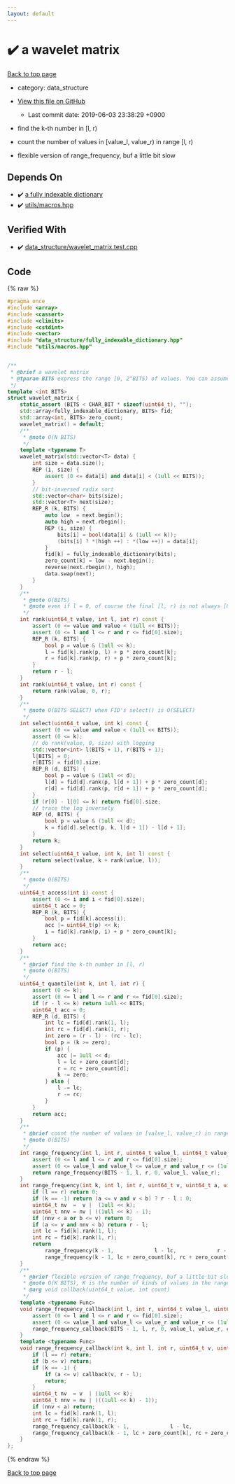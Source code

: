 ```yaml
---
layout: default
---
```


<!-- mathjax config similar to math.stackexchange -->
<script type="text/javascript" async
  src="https://cdnjs.cloudflare.com/ajax/libs/mathjax/2.7.5/MathJax.js?config=TeX-MML-AM_CHTML">
</script>
<script type="text/x-mathjax-config">
  MathJax.Hub.Config({
    TeX: { equationNumbers: { autoNumber: "AMS" }},
    tex2jax: {
      inlineMath: [ ['$','$'] ],
      processEscapes: true
    },
    "HTML-CSS": { matchFontHeight: false },
    displayAlign: "left",
    displayIndent: "2em"
  });
</script>

<script type="text/javascript" src="https://cdnjs.cloudflare.com/ajax/libs/jquery/3.4.1/jquery.min.js"></script>
<script src="https://cdn.jsdelivr.net/npm/jquery-balloon-js@1.1.2/jquery.balloon.min.js" integrity="sha256-ZEYs9VrgAeNuPvs15E39OsyOJaIkXEEt10fzxJ20+2I=" crossorigin="anonymous"></script>
<script type="text/javascript" src="../../assets/js/copy-button.js"></script>
<link rel="stylesheet" href="../../assets/css/copy-button.css" />


# :heavy_check_mark: a wavelet matrix
<a href="../../index.html">Back to top page</a>

* category: data_structure
* <a href="{{ site.github.repository_url }}/blob/master/data_structure/wavelet_matrix.hpp">View this file on GitHub</a>
    - Last commit date: 2019-06-03 23:38:29 +0900


* find the k-th number in [l, r)
* count the number of values in [value_l, value_r) in range [l, r)
* flexible version of range_frequency, buf a little bit slow


## Depends On
* :heavy_check_mark: <a href="fully_indexable_dictionary.hpp.html">a fully indexable dictionary</a>
* :heavy_check_mark: <a href="../utils/macros.hpp.html">utils/macros.hpp</a>


## Verified With
* :heavy_check_mark: <a href="../../verify/data_structure/wavelet_matrix.test.cpp.html">data_structure/wavelet_matrix.test.cpp</a>


## Code
{% raw %}
```cpp
#pragma once
#include <array>
#include <cassert>
#include <climits>
#include <cstdint>
#include <vector>
#include "data_structure/fully_indexable_dictionary.hpp"
#include "utils/macros.hpp"


/**
 * @brief a wavelet matrix
 * @tparam BITS express the range [0, 2^BITS) of values. You can assume BITS \le \log N, using coordinate compression
 */
template <int BITS>
struct wavelet_matrix {
    static_assert (BITS < CHAR_BIT * sizeof(uint64_t), "");
    std::array<fully_indexable_dictionary, BITS> fid;
    std::array<int, BITS> zero_count;
    wavelet_matrix() = default;
    /**
     * @note O(N BITS)
     */
    template <typename T>
    wavelet_matrix(std::vector<T> data) {
        int size = data.size();
        REP (i, size) {
            assert (0 <= data[i] and data[i] < (1ull << BITS));
        }
        // bit-inversed radix sort
        std::vector<char> bits(size);
        std::vector<T> next(size);
        REP_R (k, BITS) {
            auto low  = next.begin();
            auto high = next.rbegin();
            REP (i, size) {
                bits[i] = bool(data[i] & (1ull << k));
                (bits[i] ? *(high ++) : *(low ++)) = data[i];
            }
            fid[k] = fully_indexable_dictionary(bits);
            zero_count[k] = low - next.begin();
            reverse(next.rbegin(), high);
            data.swap(next);
        }
    }
    /**
     * @note O(BITS)
     * @note even if l = 0, of course the final [l, r) is not always [0, r)
     */
    int rank(uint64_t value, int l, int r) const {
        assert (0 <= value and value < (1ull << BITS));
        assert (0 <= l and l <= r and r <= fid[0].size);
        REP_R (k, BITS) {
            bool p = value & (1ull << k);
            l = fid[k].rank(p, l) + p * zero_count[k];
            r = fid[k].rank(p, r) + p * zero_count[k];
        }
        return r - l;
    }
    int rank(uint64_t value, int r) const {
        return rank(value, 0, r);
    }
    /**
     * @note O(BITS SELECT) when FID's select() is O(SELECT)
     */
    int select(uint64_t value, int k) const {
        assert (0 <= value and value < (1ull << BITS));
        assert (0 <= k);
        // do rank(value, 0, size) with logging
        std::vector<int> l(BITS + 1), r(BITS + 1);
        l[BITS] = 0;
        r[BITS] = fid[0].size;
        REP_R (d, BITS) {
            bool p = value & (1ull << d);
            l[d] = fid[d].rank(p, l[d + 1]) + p * zero_count[d];
            r[d] = fid[d].rank(p, r[d + 1]) + p * zero_count[d];
        }
        if (r[0] - l[0] <= k) return fid[0].size;
        // trace the log inversely
        REP (d, BITS) {
            bool p = value & (1ull << d);
            k = fid[d].select(p, k, l[d + 1]) - l[d + 1];
        }
        return k;
    }
    int select(uint64_t value, int k, int l) const {
        return select(value, k + rank(value, l));
    }
    /**
     * @note O(BITS)
     */
    uint64_t access(int i) const {
        assert (0 <= i and i < fid[0].size);
        uint64_t acc = 0;
        REP_R (k, BITS) {
            bool p = fid[k].access(i);
            acc |= uint64_t(p) << k;
            i = fid[k].rank(p, i) + p * zero_count[k];
        }
        return acc;
    }
    /**
     * @brief find the k-th number in [l, r)
     * @note O(BITS)
     */
    uint64_t quantile(int k, int l, int r) {
        assert (0 <= k);
        assert (0 <= l and l <= r and r <= fid[0].size);
        if (r - l <= k) return 1ull << BITS;
        uint64_t acc = 0;
        REP_R (d, BITS) {
            int lc = fid[d].rank(1, l);
            int rc = fid[d].rank(1, r);
            int zero = (r - l) - (rc - lc);
            bool p = (k >= zero);
            if (p) {
                acc |= 1ull << d;
                l = lc + zero_count[d];
                r = rc + zero_count[d];
                k -= zero;
            } else {
                l -= lc;
                r -= rc;
            }
        }
        return acc;
    }
    /**
     * @brief count the number of values in [value_l, value_r) in range [l, r)
     * @note O(BITS)
     */
    int range_frequency(int l, int r, uint64_t value_l, uint64_t value_r) const {
        assert (0 <= l and l <= r and r <= fid[0].size);
        assert (0 <= value_l and value_l <= value_r and value_r <= (1ull << BITS));
        return range_frequency(BITS - 1, l, r, 0, value_l, value_r);
    }
    int range_frequency(int k, int l, int r, uint64_t v, uint64_t a, uint64_t b) const {
        if (l == r) return 0;
        if (k == -1) return (a <= v and v < b) ? r - l : 0;
        uint64_t nv  =  v |  (1ull << k);
        uint64_t nnv = nv | ((1ull << k) - 1);
        if (nnv < a or b <= v) return 0;
        if (a <= v and nnv < b) return r - l;
        int lc = fid[k].rank(1, l);
        int rc = fid[k].rank(1, r);
        return
            range_frequency(k - 1,             l - lc,             r - rc,  v, a, b) +
            range_frequency(k - 1, lc + zero_count[k], rc + zero_count[k], nv, a, b);
    }
    /**
     * @brief flexible version of range_frequency, buf a little bit slow
     * @note O(K BITS), K is the number of kinds of values in the range
     * @arg void callback(uint64_t value, int count)
     */
    template <typename Func>
    void range_frequency_callback(int l, int r, uint64_t value_l, uint64_t value_r, Func callback) const {
        assert (0 <= l and l <= r and r <= fid[0].size);
        assert (0 <= value_l and value_l <= value_r and value_r <= (1ull << BITS));
        range_frequency_callback(BITS - 1, l, r, 0, value_l, value_r, callback);
    }
    template <typename Func>
    void range_frequency_callback(int k, int l, int r, uint64_t v, uint64_t a, uint64_t b, Func callback) const {
        if (l == r) return;
        if (b <= v) return;
        if (k == -1) {
            if (a <= v) callback(v, r - l);
            return;
        }
        uint64_t nv  = v  | (1ull << k);
        uint64_t nnv = nv | (((1ull << k) - 1));
        if (nnv < a) return;
        int lc = fid[k].rank(1, l);
        int rc = fid[k].rank(1, r);
        range_frequency_callback(k - 1,             l - lc,             r - rc,  v, a, b, callback);
        range_frequency_callback(k - 1, lc + zero_count[k], rc + zero_count[k], nv, a, b, callback);
    }
};

```
{% endraw %}

<a href="../../index.html">Back to top page</a>

